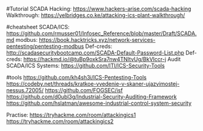 #Tutorial
SCADA Hacking: https://www.hackers-arise.com/scada-hacking
Walkthrough: https://yelbridges.co.ke/attacking-ics-plant-walkthrough/


#cheatsheet
SCADA/ICS: https://github.com/rmusser01/Infosec_Reference/blob/master/Draft/SCADA.md
modbus: https://book.hacktricks.xyz/network-services-pentesting/pentesting-modbus
Def-creds: http://scadasecuritybootcamp.com/SCADA-Default-Password-List.php
Def-creds: https://hackmd.io/@tuBp9oxkSra7nw4TNItvUg/BkVIccr-j
Audit SCADA/ICS Systems: https://github.com/ITI/ICS-Security-Tools


#tools
https://github.com/kh4sh3i/ICS-Pentesting-Tools
https://codeby.net/threads/kratkoe-vvedenie-v-skaner-ujazvimostej-nessus.72005/
https://github.com/FOGSEC/isf
https://github.com/d0ubl3g/Industrial-Security-Auditing-Framework
https://github.com/hslatman/awesome-industrial-control-system-security


Practise:
https://tryhackme.com/room/attackingics1
https://tryhackme.com/room/attackingics2
